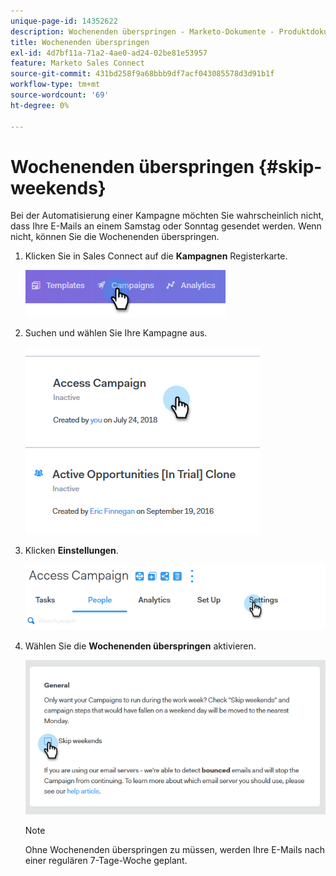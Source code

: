 ```yaml
---
unique-page-id: 14352622
description: Wochenenden überspringen - Marketo-Dokumente - Produktdokumentation
title: Wochenenden überspringen
exl-id: 4d7bf11a-71a2-4ae0-ad24-02be81e53957
feature: Marketo Sales Connect
source-git-commit: 431bd258f9a68bbb9df7acf043085578d3d91b1f
workflow-type: tm+mt
source-wordcount: '69'
ht-degree: 0%

---
```


# Wochenenden überspringen {#skip-weekends}

Bei der Automatisierung einer Kampagne möchten Sie wahrscheinlich nicht, dass Ihre E-Mails an einem Samstag oder Sonntag gesendet werden. Wenn nicht, können Sie die Wochenenden überspringen.

1. Klicken Sie in Sales Connect auf die **Kampagnen** Registerkarte.

   ![](assets/one-2.png)

1. Suchen und wählen Sie Ihre Kampagne aus.

   ![](assets/two-2.png)

1. Klicken **Einstellungen**.

   ![](assets/three-2.png)

1. Wählen Sie die **Wochenenden überspringen** aktivieren.

   ![](assets/four-2.png)

   >[!NOTE]
   >
   >Ohne Wochenenden überspringen zu müssen, werden Ihre E-Mails nach einer regulären 7-Tage-Woche geplant.
